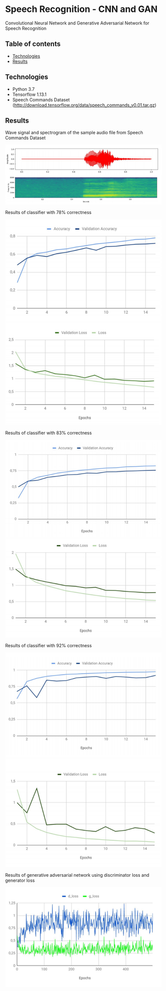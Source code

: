 # Speech Recognition - CNN and GAN
Convolutional Neural Network and Generative Adversarial Network for Speech Recognition

## Table of contents
* [Technologies](#technologies)
* [Results](#Results)

## Technologies
* Python 3.7
* Tensorflow 1.13.1
* Speech Commands Dataset (http://download.tensorflow.org/data/speech_commands_v0.01.tar.gz)

## Results
Wave signal and spectrogram of the sample audio file from Speech Commands Dataset

![screenshot](./png/spectogram.PNG)



Results of classifier with 78% correctness

![screenshot](./png/classifier1_acc.PNG)
![screenshot](./png/classifier1_val.PNG)



Results of classifier with 83% correctness

![screenshot](./png/classifier2_acc.PNG)
![screenshot](./png/classifier2_val.PNG)



Results of classifier with 92% correctness

![screenshot](./png/classifier3_acc.PNG)
![screenshot](./png/classifier3_val.PNG)



Results of generative adversarial network using discriminator loss and generator loss

![screenshot](./png/gan.PNG)


